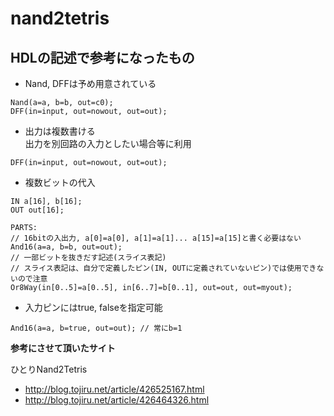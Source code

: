 # nand2tetris

## HDLの記述で参考になったもの

- Nand, DFFは予め用意されている
```
Nand(a=a, b=b, out=c0);
DFF(in=input, out=nowout, out=out);
```
- 出力は複数書ける  
出力を別回路の入力としたい場合等に利用
```
DFF(in=input, out=nowout, out=out);
```
- 複数ビットの代入
```
IN a[16], b[16];
OUT out[16];

PARTS:
// 16bitの入出力, a[0]=a[0], a[1]=a[1]... a[15]=a[15]と書く必要はない
And16(a=a, b=b, out=out); 
// 一部ビットを抜きだす記述(スライス表記)
// スライス表記は、自分で定義したピン(IN, OUTに定義されていないピン)では使用できないので注意
Or8Way(in[0..5]=a[0..5], in[6..7]=b[0..1], out=out, out=myout); 
```
- 入力ピンにはtrue, falseを指定可能
```
And16(a=a, b=true, out=out); // 常にb=1
```

**参考にさせて頂いたサイト**

ひとりNand2Tetris  
- http://blog.tojiru.net/article/426525167.html
- http://blog.tojiru.net/article/426464326.html
